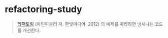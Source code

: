 # refactoring-study

> [리팩토링](http://book.naver.com/bookdb/book_detail.nhn?bid=7047630) (마틴파울러 저. 한빛미디어. 2012) 의 예제를 따라하면 냄새나는 코드를 개선한다.

